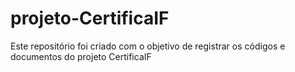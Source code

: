 # projeto-CertificaIF
Este repositório foi criado com o objetivo de registrar os códigos e documentos do projeto CertificaIF
